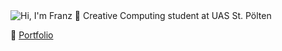 <picture>
  <source media="(prefers-color-scheme: dark)" srcset="https://readme-typing-svg.herokuapp.com?font=Arial&pause=1000&color=F0F6FC&width=435&lines=Hi%2C+I'm+Franz+%F0%9F%91%8B;Creative+Computing+student+at+UAS+St.+P%C3%B6lten">
  <img alt="Hi, I'm Franz 👋 Creative Computing student at UAS St. Pölten" src="https://readme-typing-svg.herokuapp.com?font=Arial&pause=1000&color=1F2328&width=435&lines=Hi%2C+I'm+Franz+%F0%9F%91%8B;Creative+Computing+student+at+UAS+St.+P%C3%B6lten">
</picture>  

🔗 <a href="https://frvnzz.github.io/" target="_blank">Portfolio</a>